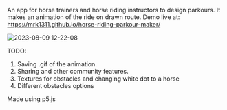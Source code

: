 An app for horse trainers and horse riding instructors to design parkours. It makes an animation of the ride on drawn route.
Demo live at: https://mrk1311.github.io/horse-riding-parkour-maker/

![2023-08-09 12-22-08](https://github.com/mrk1311/horse-riding-parkour-maker/assets/118681545/f6ebfd8d-70f1-4c1f-af30-f0d9f8345c9d)

TODO:
1. Saving .gif of the animation.
2. Sharing and other community features.
3. Textures for obstacles and changing white dot to a horse
4. Different obstacles options


Made using p5.js
